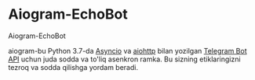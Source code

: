 # Aiogram-EchoBot
Aiogram-EchoBot

<p>aiogram-bu Python 3.7-da <a href='https://docs.python.org/3/library/asyncio.html'>Asyncio</a> va <a href='https://github.com/aio-libs/aiohttp'>aiohttp</a> bilan yozilgan <a href='https://core.telegram.org/bots/api'>Telegram Bot API</a> uchun juda sodda va to'liq asenkron ramka. Bu sizning etiklaringizni tezroq va sodda qilishga yordam beradi.</p>
